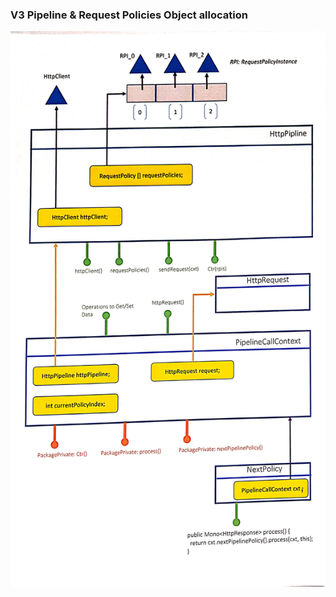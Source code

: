 
### V3 Pipeline & Request Policies Object allocation

![alt text](https://github.com/anuchandy/jva-http-pipeline/blob/immutable-pipeline/doc/req_policy_cxt.jpg)
